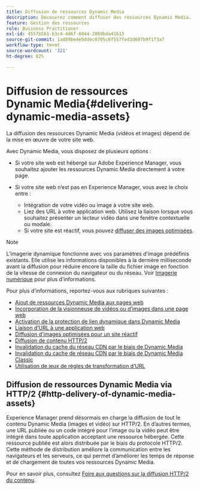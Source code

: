 ```yaml
---
title: Diffusion de ressources Dynamic Media
description: Découvrez comment diffuser des ressources Dynamic Media.
feature: Gestion des ressources
role: Business Practitioner
exl-id: 4557b561-b3c4-4d6f-8044-2069bda41613
source-git-commit: 1ad89be4ebddec0705c6f557fed3d697b9f1f3a7
workflow-type: tm+mt
source-wordcount: '321'
ht-degree: 82%

---
```


# Diffusion de ressources Dynamic Media{#delivering-dynamic-media-assets}

La diffusion des ressources Dynamic Media (vidéos et images) dépend de la mise en œuvre de votre site web.

Avec Dynamic Media, vous disposez de plusieurs options :

* Si votre site web est hébergé sur Adobe Experience Manager, vous souhaitez ajouter les ressources Dynamic Media directement à votre page.
* Si votre site web n’est pas en Experience Manager, vous avez le choix entre :

   * Intégration de votre vidéo ou image à votre site web.
   * Liez des URL à votre application web. Utilisez la liaison lorsque vous souhaitez présenter un lecteur vidéo dans une fenêtre contextuelle ou modale.
   * Si votre site est réactif, vous pouvez [diffuser des images optimisées](/help/assets/dynamic-media/responsive-site.md).

>[!NOTE]
>
>L’imagerie dynamique fonctionne avec vos paramètres d’image prédéfinis existants. Elle utilise les informations disponibles à la dernière milliseconde avant la diffusion pour réduire encore la taille du fichier image en fonction de la vitesse de connexion du navigateur ou du réseau. Voir [Imagerie numérique](/help/assets/dynamic-media/imaging-faq.md) pour plus d’informations.

Pour plus d’informations, reportez-vous aux rubriques suivantes :

* [Ajout de ressources Dynamic Media aux pages web](/help/assets/dynamic-media/adding-dynamic-media-assets-to-pages.md)
* [Incorporation de la visionneuse de vidéos ou d’images dans une page web](/help/assets/dynamic-media/embed-code.md)
* [Activation de la protection de lien dynamique dans Dynamic Media](/help/assets/dynamic-media/hotlink-protection.md)
* [Liaison d’URL à une application web](/help/assets/dynamic-media/linking-urls-to-yourwebapplication.md)
* [Diffusion d’images optimisées pour un site réactif](/help/assets/dynamic-media/responsive-site.md)
* [Diffusion de contenu HTTP/2  ](/help/assets/dynamic-media/http2faq.md)
* [Invalidation du cache du réseau CDN par le biais de Dynamic Media](/help/assets/dynamic-media/invalidate-cdn-cache-dynamic-media.md)
* [Invalidation du cache de réseau CDN par le biais de Dynamic Media Classic](/help/assets/dynamic-media/invalidate-cdn-cache-dm-classic.md)
* [Utilisation de jeux de règles de transformation d’URL](/help/assets/dynamic-media/using-rulesets-to-transform-urls.md)

## Diffusion de ressources Dynamic Media via HTTP/2 {#http-delivery-of-dynamic-media-assets}

Experience Manager prend désormais en charge la diffusion de tout le contenu Dynamic Media (images et vidéo) sur HTTP/2. En d’autres termes, une URL publiée ou un code intégré pour l’image ou la vidéo peut être intégré dans toute application acceptant une ressource hébergée. Cette ressource publiée est alors distribuée par le biais du protocole HTTP/2. Cette méthode de distribution améliore la communication entre les navigateurs et les serveurs, ce qui permet d’améliorer les temps de réponse et de chargement de toutes vos ressources Dynamic Media.

Pour en savoir plus, consultez [Foire aux questions sur la diffusion HTTP/2 du contenu](/help/assets/dynamic-media/http2faq.md).
